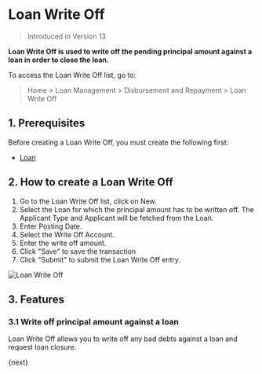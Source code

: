 <!-- add-breadcrumbs -->
# Loan Write Off
> Introduced in Version 13

**Loan Write Off is used to write off the pending principal amount against a loan in order to close the loan.**

To access the Loan Write Off list, go to:
> Home > Loan Management > Disbursement and Repayment > Loan Write Off

## 1. Prerequisites
Before creating a Loan Write Off, you must create the following first:

* [Loan](/docs/user/manual/en/loan-management/loan)


## 2. How to create a Loan Write Off
1. Go to the Loan Write Off list, click on New.
2. Select the Loan for which the principal amount has to be written off. The Applicant Type and Applicant will be fetched from the Loan.
3. Enter Posting Date.
4. Select the Write Off Account.
5. Enter the write off amount.
6. Click "Save" to save the transaction
8. Click "Submit" to submit the Loan Write Off entry.

<img class="screenshot" alt="Loan Write Off" src="{{docs_base_url}}/assets/img/loan-management/loan-write-off.png">

## 3. Features

### 3.1 Write off principal amount against a loan
Loan Write Off allows you to write off any bad debts against a loan and request loan closure.


{next}





